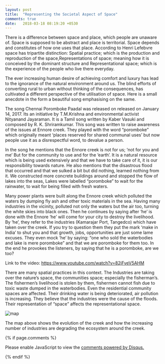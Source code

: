 ```yaml
---
layout: post
title:  "Representing the Societal Aspect of Space"
comments: true
date:   2018-03-18 08:19:20 +0530
---
```





There is a difference between space and place, which people are unaware of.
Space is supposed to be abstract and place is territorial. Space depends and constitutes of  how one uses that
place. According to Henri Lefebvre space has tripartite distinction: Spatial practice; which is the production
and reproduction of the space,Representations of space; meaning how it is conceived by the dominant structure
and Representational space; which is the experience of the people who live there everyday.


The ever increasing human desire of achieving comfort and luxury has lead to the ignorance of the natural
environment around us. The blind efforts of converting rural to urban without thinking of the consequences,
has cultivated a different perspective of the utilisation of space. Here is a small anecdote in the form a
beautiful song emphasising on the same.


The song Chennai Poromboke Paadal was released on released on January 14, 2017. Its an initiative by
T.M.Krishna and environmental activist Nityanand Jayaraman. It is a Tamil song written by Kaber Vasuki and
composed by R. K. Shriramkumar. This song was written to raise awareness of the issues at Ennore creek.
They played with  the word “poromboke” which originally meant ‘places reserved for shared communal uses’
but now people use it as a disrespectful word, to devalue a person.


In the song he mentions that the Ennore creek is not for us; ‘not for you and me’
But for the community to use and for the ‘earth’. It is a natural resource which is being used extensively
and that we have to take care of it, it is our responsibility towards nature. He also mentions that the
disastrous flood that occurred and that we sulked a bit but did nothing, learned nothing from it.
We constructed more concrete buildings around and stopped the flow of lakes into the seas, Lakes were
labelled “poromboke” to wait for the rainwater, to wait for being filled with fresh waters.


Many power plants were built along the Ennore creek which polluted the waters by dumping fly ash and other
toxic materials in the sea. Having many industries in the vicinity, polluted not only the waters but the
air too, turning the white skies into black ones. Then he continues by saying after ‘he’ is done with the
Ennore ‘he’ will come for your city to destroy the livelihood. By ‘he’, they refer to the industries
(Kamarajar Port, Tangedco) which have taken over the creek. If you try to question them they put the mark
‘make in India’ to shut you and that growth, jobs, opportunities are just some lame excuses. They even mock
‘he’ by saying: “one who sold the waterbodies and lake is mere poromboke” and that we are poromboke for them too.
In the end he provokes the listeners, by saying that he is a poromboke, are we too?


Link to the video:
https://www.youtube.com/watch?v=82jFyeV5AHM

There are many spatial practices in this context. The Industries are taking over the nature’s space,
the communities space; especially the fisherman’s. The fishermen’s livelihood is stolen by them,
fishermen cannot fish due to toxic waste dumped in the waterbodies. Even the residential community
spaces are affected. Their drinking water is being deteriorated, air pollution is increasing. They believe
that the industries were the cause of the floods. Their representation of “space” affects the representational
space.

![map](https://user-images.githubusercontent.com/36836537/37567425-c30a5fcc-2aec-11e8-9c19-2673ac6dfc01.jpg)

The map above shows the evolution of the creek and how the increasing number of
industries are degrading the ecosystem around the creek.


{% if page.comments %}
<div id="disqus_thread"></div>
<script>

/**
*  RECOMMENDED CONFIGURATION VARIABLES: EDIT AND UNCOMMENT THE SECTION BELOW TO INSERT DYNAMIC VALUES FROM YOUR PLATFORM OR CMS.
*  LEARN WHY DEFINING THESE VARIABLES IS IMPORTANT: https://disqus.com/admin/universalcode/#configuration-variables*/
/*
var disqus_config = function () {
this.page.url = PAGE_URL;  // Replace PAGE_URL with your page's canonical URL variable
this.page.identifier = PAGE_IDENTIFIER; // Replace PAGE_IDENTIFIER with your page's unique identifier variable
};
*/
(function() { // DON'T EDIT BELOW THIS LINE
var d = document, s = d.createElement('script');
s.src = 'https://anshikalohia-gitub-io.disqus.com/embed.js';
s.setAttribute('data-timestamp', +new Date());
(d.head || d.body).appendChild(s);
})();
</script>
<noscript>Please enable JavaScript to view the <a href="https://disqus.com/?ref_noscript">comments powered by Disqus.</a></noscript>

{% endif %}
